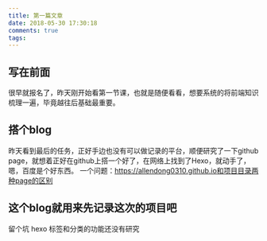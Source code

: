 ```yaml
---
title: 第一篇文章
date: 2018-05-30 17:30:18
comments: true
tags:
---
```

## 写在前面
很早就报名了，昨天刚开始看第一节课，也就是随便看看，想要系统的将前端知识梳理一遍，毕竟越往后基础最重要。
## 搭个blog
昨天看到最后的任务，正好手边也没有可以做记录的平台，顺便研究了一下github page，就想着正好在github上搭一个好了，在网络上找到了Hexo，就动手了，嗯，百度是个好东西。
一个问题：https://allendong0310.github.io和项目目录两种page的区别
## 这个blog就用来先记录这次的项目吧
留个坑 hexo 标签和分类的功能还没有研究
